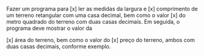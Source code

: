 Fazer um programa para 
[x] ler as medidas da largura e 
[x] comprimento de um terreno retangular com uma casa decimal, bem como o valor [x] do metro quadrado do terreno com duas casas decimais.
 Em seguida, o programa deve mostrar o valor da 
 
 [x] área do terreno, bem como o valor do 
 [x]  preço do terreno, ambos com duas casas decimais, conforme exemplo.